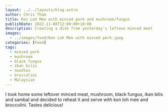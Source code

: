 ```yaml
---
layout: ../../layouts/blog.astro
author: Chris Tham
title: Kon Loh Mee with minced pork and mushroom/fungus
publishDate: 2022-11-08T12:00:00+10:00
description: Creating a dish from yesterday's leftove minced meet
images:
  - ../images/food/Kon Loh Mee with minced pork.jpeg
categories: [Food]
tags:
  - minced pork
  - mushroom
  - black fungus
  - ikan bilis
  - noodles
  - broccolini
  - Malaysian
---
```


I took home some leftover minced meat, mushroom, black fungus, ikan bilis and sambal and decided to reheat it and serve with kon loh mee and broccolini. Tastes delicious!
